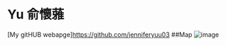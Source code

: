 # Yu 俞懷蕥
[My gitHUB webapge]https://github.com/jenniferyuu03
##Map
![image](taiwan-map-with-landmarks_23-2148626888.avif)

